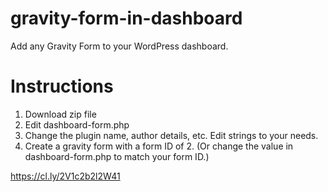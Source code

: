 # gravity-form-in-dashboard
Add any Gravity Form to your WordPress dashboard.

# Instructions 

1. Download zip file
2. Edit dashboard-form.php
3. Change the plugin name, author details, etc. Edit strings to your needs. 
4. Create a gravity form with a form ID of 2. (Or change the value in dashboard-form.php to match your form ID.)

https://cl.ly/2V1c2b2l2W41
